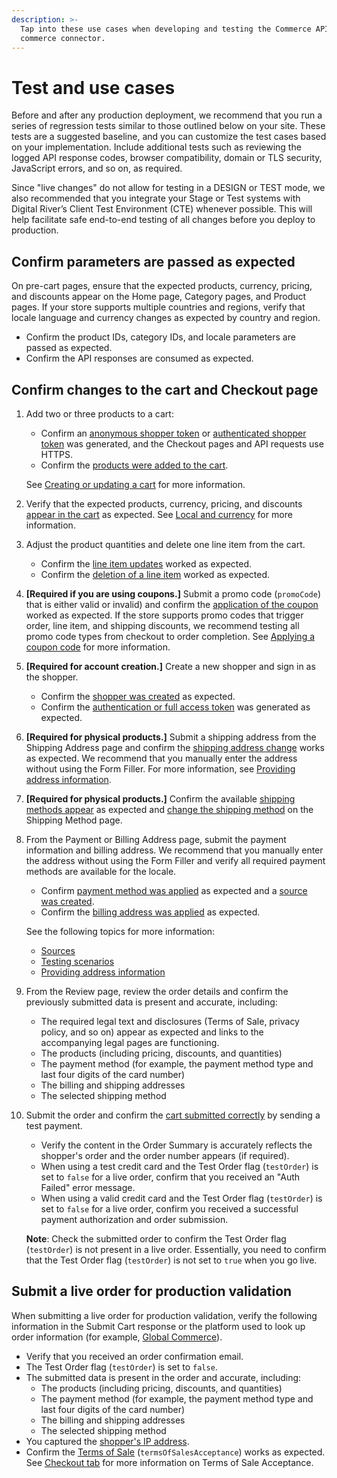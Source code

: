 ```yaml
---
description: >-
  Tap into these use cases when developing and testing the Commerce API and your
  commerce connector.
---
```


# Test and use cases

Before and after any production deployment, we recommend that you run a series of regression tests similar to those outlined below on your site. These tests are a suggested baseline, and you can customize the test cases based on your implementation. Include additional tests such as reviewing the logged API response codes, browser compatibility, domain or TLS security, JavaScript errors, and so on, as required.&#x20;

Since "live changes" do not allow for testing in a DESIGN or TEST mode, we also recommended that you integrate your Stage or Test systems with Digital River’s Client Test Environment (CTE) whenever possible. This will help facilitate safe end-to-end testing of all changes before you deploy to production.

## Confirm parameters are passed as expected&#x20;

On pre-cart pages, ensure that the expected products, currency, pricing, and discounts appear on the Home page, Category pages, and Product pages. If your store supports multiple countries and regions, verify that locale language and currency changes as expected by country and region.

* Confirm the product IDs, category IDs, and locale parameters are passed as expected.
* Confirm the API responses are consumed as expected.

## Confirm changes to the cart and Checkout page

1.  Add two or three products to a cart:

    * Confirm an [anonymous shopper token](https://docs.digitalriver.com/commerce-api/getting-started/best-practices#creating-session-aware-access-tokens) or [authenticated shopper token](https://docs.digitalriver.com/commerce-api/getting-started/best-practices#creating-authenticated-shopper-tokens) was generated, and the Checkout pages and API requests use HTTPS.
    * Confirm the [products were added to the cart](https://www.digitalriver.com/docs/commerce-api-reference/#tag/Carts/paths/\~1v1\~1shoppers\~1me\~1carts\~1active/post).

    See [Creating or updating a cart](../cart/creating-or-updating-a-cart/) for more information.
2. Verify that the expected products, currency, pricing, and discounts [appear in the cart](https://www.digitalriver.com/docs/commerce-api-reference/#tag/Shoppers/paths/\~1v1\~1shoppers\~1me/post) as expected. See [Local and currency](https://docs.digitalriver.com/commerce-api/consumer-browsing-experience-1/basic-information/locale-and-currency) for more information.
3. Adjust the product quantities and delete one line item from the cart.
   * Confirm the [line item updates](https://www.digitalriver.com/docs/commerce-api-reference/#tag/Line-Items/paths/\~1v1\~1shoppers\~1me\~1carts\~1active\~1line-items\~1{lineItemsId}/post) worked as expected.
   * Confirm the [deletion of a line item](https://www.digitalriver.com/docs/commerce-api-reference/#tag/Line-Items/paths/\~1v1\~1shoppers\~1me\~1carts\~1active\~1line-items\~1%7BlineItemsId%7D/delete) worked as expected.
4. **\[Required if you are using coupons.]** Submit a promo code (`promoCode`) that is either valid or invalid) and confirm the [application of the coupon](https://www.digitalriver.com/docs/commerce-api-reference/#tag/Carts/paths/\~1v1\~1shoppers\~1me\~1carts\~1active/post) worked as expected. If the store supports promo codes that trigger order, line item, and shipping discounts, we recommend testing all promo code types from checkout to order completion. See [Applying a coupon code](../cart/creating-or-updating-a-cart/applying-a-coupon-code.md) for more information.
5. **\[Required for account creation.]** Create a new shopper and sign in as the shopper.
   * Confirm the [shopper was created](https://www.digitalriver.com/docs/commerce-api-reference/#tag/Shoppers/paths/\~1v1\~1shoppers/post) as expected.
   * Confirm the [authentication or full access token](https://www.digitalriver.com/docs/commerce-api-reference/#tag/Token) was generated as expected.
6. **\[Required for physical products.]**  Submit a shipping address from the Shipping Address page and confirm the [shipping address change](https://www.digitalriver.com/docs/commerce-api-reference/#tag/Shipping-Address/paths/\~1v1\~1shoppers\~1me\~1carts\~1active\~1apply-shipping-address/post) works as expected. We recommend that you manually enter the address without using the Form Filler. For more information, see [Providing address information](../cart/creating-or-updating-a-cart/providing-address-information.md).
7. **\[Required for physical products.]** Confirm the available [shipping methods appear](https://www.digitalriver.com/docs/commerce-api-reference/#tag/Shipping-Options/paths/\~1v1\~1shoppers\~1me\~1carts\~1active\~1shipping-options/get) as expected and [change the shipping method](https://www.digitalriver.com/docs/commerce-api-reference/#tag/Apply-Shipping-Option) on the Shipping Method page.
8.  From the Payment or Billing Address page, submit the payment information and billing address. We recommend that you manually enter the address without using the Form Filler and verify all required payment methods are available for the locale.

    * Confirm [payment method was applied](https://www.digitalriver.com/docs/commerce-api-reference/#tag/Apply-Payment-Method) as expected and a [source was created](https://docs.digitalriver.com/commerce-api/payment-integrations-1/digitalriver.js/reference/digitalriver-object#creating-sources).
    * Confirm the [billing address was applied](https://www.digitalriver.com/docs/commerce-api-reference/#tag/Billing-Address/paths/\~1v1\~1shoppers\~1me\~1carts\~1active\~1apply-billing-address/post) as expected.

    See the following topics for more information:

    * [Sources](../payments/sources/)
    * [Testing scenarios](../resources/testing-scenarios.md)
    * [Providing address information](../cart/creating-or-updating-a-cart/providing-address-information.md)
9. From the Review page, review the order details and confirm the previously submitted data is present and accurate, including:
   * The required legal text and disclosures (Terms of Sale, privacy policy, and so on) appear as expected and links to the accompanying legal pages are functioning.
   * The products (including pricing, discounts, and quantities)
   * The payment method (for example, the payment method type and last four digits of the card number)
   * The billing and shipping addresses
   * The selected shipping method
10. Submit the order and confirm the [cart submitted correctly](https://www.digitalriver.com/docs/commerce-api-reference/#tag/Submit-Cart/paths/\~1v1\~1shoppers\~1me\~1carts\~1active\~1submit-cart/post) by sending a test payment.

    * Verify the content in the Order Summary is accurately reflects the shopper's order and the order number appears (if required).
    * When using a test credit card and the Test Order flag (`testOrder`)  is set to `false` for a live order, confirm that you received an "Auth Failed" error message.&#x20;
    * When using a valid credit card and the Test Order flag (`testOrder`) is set to `false` for a live order, confirm you received a successful payment authorization and order submission.

    **Note**: Check the submitted order to confirm the Test Order flag (`testOrder`) is not present in a live order. Essentially, you need to confirm that the Test Order flag (`testOrder`) is not set to `true` when you go live.

## Submit a live order for production validation

When submitting a live order for production validation, verify the following information in the Submit Cart response or the platform used to look up order information (for example, [Global Commerce](https://gc.digitalriver.com/gc/ent/login.do)).

* Verify that you received an order confirmation email.
* The Test Order flag (`testOrder`) is set to `false`.
* The submitted data is present in the order and accurate, including:
  * The products (including pricing, discounts, and quantities)
  * The payment method (for example, the payment method type and last four digits of the card number)
  * The billing and shipping addresses
  * The selected shipping method
* You captured the [shopper's IP address](https://docs.digitalriver.com/commerce-api/cart/shopper-ip-address).
* Confirm the [Terms of Sale](https://docs.digitalriver.com/commerce-api/cart/terms-of-sale-acceptance) (`termsOfSalesAcceptance`) works as expected. See [Checkout tab](https://help.digitalriver.com/help/gc/Administration/Site/Configuring-site-settings.htm#CheckoutTab) for more information on Terms of Sale Acceptance.

